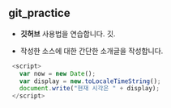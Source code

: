 ## git_practice

+ **깃허브** 사용법을 연습합니다.
깃.

+ 작성한 소스에 대한 간단한 소개글을 작성합니다.

```javascript
 <script>
   var now = new Date();
   var display = new.toLocaleTimeString();
   document.write("현재 시각은 " + display);
 </script>
 ```
